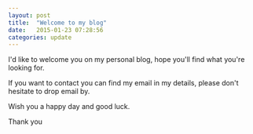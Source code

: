 ```yaml
---
layout: post
title:  "Welcome to my blog"
date:   2015-01-23 07:28:56
categories: update
---
```

I'd like to welcome you on my personal blog, hope you'll find what you're looking for.

If you want to contact you can find my email in my details, please don't hesitate to drop email by.

Wish you a happy day and good luck.

Thank you
